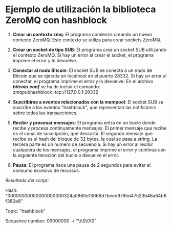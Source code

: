 
# Ejemplo de utilización la biblioteca ZeroMQ con hashblock 

1. **Crear un contexto zmq**: El programa comienza creando un nuevo contexto ZeroMQ. Este contexto se utiliza para crear sockets ZeroMQ.

2. **Crear un socket de tipo SUB**: El programa crea un socket SUB utilizando el contexto ZeroMQ. Si hay un error al crear el socket, el programa imprime el error y lo devuelve.

3. **Conectar al nodo Bitcoin**: El socket SUB se conecta a un nodo de Bitcoin que se ejecuta en localhost en el puerto 28332. Si hay un error al conectar, el programa imprime el error y lo devuelve. 
En el archivo ***bitcoin.conf*** se ha de incluir el comando: 
zmqpubhashblock=tcp://127.0.0.1:28332

4. **Suscribirse a eventos relacionados con la mempool**: El socket SUB se suscribe a los eventos "hashblock", que representan las notificionrs sobre todas las transacciones.

5. **Recibir y procesar mensajes**: El programa entra en un bucle donde recibe y procesa continuamente mensajes. El primer mensaje que recibe es el canal de suscripción, que descarta. El segundo mensaje que recibe es el hash del bloque de 32 bytes, la cual se pasa a string. La tercera parte es un numero de secuencia. Si hay un error al recibir cualquiera de los mensajes, el programa imprime el error y continúa con la siguiente iteración del bucle o devuelve el error.

6. **Pausa**: El programa hace una pausa de 2 segundos para evitar el consumo excesivo de recursos.



*Resultado del script:*

Hash: "00000000000000000000324a0860e13066d7beed9785d47523b46a64b6f380e8"

Topic: "hashblock"

Sequence number: 09000000 -> "\t\0\0\0"


